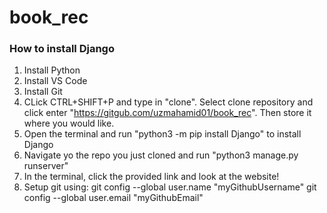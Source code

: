 # book_rec


### How to install Django
1. Install Python
2. Install VS Code
3. Install Git
4. CLick CTRL+SHIFT+P and type in "clone". Select clone repository and click enter "https://gitgub.com/uzmahamid01/book_rec". Then store it where you would like.
5. Open the terminal and run "python3 -m pip install Django" to install Django
6. Navigate yo the repo you just cloned and run "python3 manage.py runserver"
7. In the terminal, click the provided link and look at the website!
8. Setup git using:
    git config --global user.name "myGithubUsername"
    git config --global user.email "myGithubEmail"
